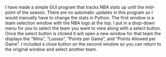 I have made a simple GUI program that tracks NBA stats up until the mid-point of the season. There are no automatic updates in this program so I would manually have to change the stats in Python. The first window is a team selection window with the NBA logo at the top. I put in a drop-down menu for you to select the team you want to view along with a select button. Once the select button is clicked it will open a new window for that team the displays the “Wins”, “Losses”, “Points per Game”, and “Points Allowed per Game”.  I included a close button on the second window so you can return to the original window and select another team.
